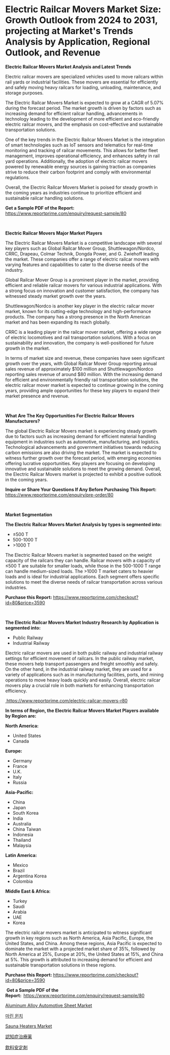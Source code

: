<p><h1>Electric Railcar Movers Market Size: Growth Outlook from 2024 to 2031, projecting at Market's Trends Analysis by Application, Regional Outlook, and Revenue</h1></p><p><strong>Electric Railcar Movers Market Analysis and Latest Trends</strong></p>
<p><p>Electric railcar movers are specialized vehicles used to move railcars within rail yards or industrial facilities. These movers are essential for efficiently and safely moving heavy railcars for loading, unloading, maintenance, and storage purposes.</p><p>The Electric Railcar Movers Market is expected to grow at a CAGR of 5.07% during the forecast period. The market growth is driven by factors such as increasing demand for efficient railcar handling, advancements in technology leading to the development of more efficient and eco-friendly electric railcar movers, and the emphasis on cost-effective and sustainable transportation solutions.</p><p>One of the key trends in the Electric Railcar Movers Market is the integration of smart technologies such as IoT sensors and telematics for real-time monitoring and tracking of railcar movements. This allows for better fleet management, improves operational efficiency, and enhances safety in rail yard operations. Additionally, the adoption of electric railcar movers powered by renewable energy sources is gaining traction as companies strive to reduce their carbon footprint and comply with environmental regulations.</p><p>Overall, the Electric Railcar Movers Market is poised for steady growth in the coming years as industries continue to prioritize efficient and sustainable railcar handling solutions.</p></p>
<p><strong>Get a Sample PDF of the Report:&nbsp;</strong> <a href="https://www.reportprime.com/enquiry/request-sample/80">https://www.reportprime.com/enquiry/request-sample/80</a></p>
<p>&nbsp;</p>
<p><strong>Electric Railcar Movers Major Market Players</strong></p>
<p><p>The Electric Railcar Movers Market is a competitive landscape with several key players such as Global Railcar Mover Group, Shuttlewagon/Nordco, CRRC, Drapeau, Colmar Technik, Dongda Power, and G. Zwiehoff leading the market. These companies offer a range of electric railcar movers with varying features and capabilities to cater to the diverse needs of the industry.</p><p>Global Railcar Mover Group is a prominent player in the market, providing efficient and reliable railcar movers for various industrial applications. With a strong focus on innovation and customer satisfaction, the company has witnessed steady market growth over the years. </p><p>Shuttlewagon/Nordco is another key player in the electric railcar mover market, known for its cutting-edge technology and high-performance products. The company has a strong presence in the North American market and has been expanding its reach globally. </p><p>CRRC is a leading player in the railcar mover market, offering a wide range of electric locomotives and rail transportation solutions. With a focus on sustainability and innovation, the company is well-positioned for future growth in the market.</p><p>In terms of market size and revenue, these companies have seen significant growth over the years, with Global Railcar Mover Group reporting annual sales revenue of approximately $100 million and Shuttlewagon/Nordco reporting sales revenue of around $80 million. With the increasing demand for efficient and environmentally friendly rail transportation solutions, the electric railcar mover market is expected to continue growing in the coming years, providing ample opportunities for these key players to expand their market presence and revenue.</p></p>
<p>&nbsp;</p>
<p><strong>What Are The Key Opportunities For Electric Railcar Movers Manufacturers?</strong></p>
<p><p>The global Electric Railcar Movers market is experiencing steady growth due to factors such as increasing demand for efficient material handling equipment in industries such as automotive, manufacturing, and logistics. Technological advancements and government initiatives towards reducing carbon emissions are also driving the market. The market is expected to witness further growth over the forecast period, with emerging economies offering lucrative opportunities. Key players are focusing on developing innovative and sustainable solutions to meet the growing demand. Overall, the Electric Railcar Movers market is projected to exhibit a positive outlook in the coming years.</p></p>
<p><strong>Inquire or Share Your Questions If Any Before Purchasing This Report:</strong> <a href="https://www.reportprime.com/enquiry/pre-order/80">https://www.reportprime.com/enquiry/pre-order/80</a></p>
<p>&nbsp;</p>
<p><strong>Market Segmentation</strong></p>
<p><strong>The Electric Railcar Movers Market Analysis by types is segmented into:</strong></p>
<p><ul><li>≤500 T</li><li>500-1000 T</li><li>>1000 T</li></ul></p>
<p><p>The Electric Railcar Movers market is segmented based on the weight capacity of the railcars they can handle. Railcar movers with a capacity of ≤500 T are suitable for smaller loads, while those in the 500-1000 T range can handle medium-sized loads. The >1000 T market caters to heavier loads and is ideal for industrial applications. Each segment offers specific solutions to meet the diverse needs of railcar transportation across various industries.</p></p>
<p><strong>Purchase this Report:&nbsp;</strong><a href="https://www.reportprime.com/checkout?id=80&price=3590">https://www.reportprime.com/checkout?id=80&price=3590</a></p>
<p>&nbsp;</p>
<p><strong>The Electric Railcar Movers Market Industry Research by Application is segmented into:</strong></p>
<p><ul><li>Public Railway</li><li>Industrial Railway</li></ul></p>
<p><p>Electric railcar movers are used in both public railway and industrial railway settings for efficient movement of railcars. In the public railway market, these movers help transport passengers and freight smoothly and safely. On the other hand, in the industrial railway market, they are used for a variety of applications such as in manufacturing facilities, ports, and mining operations to move heavy loads quickly and easily. Overall, electric railcar movers play a crucial role in both markets for enhancing transportation efficiency.</p></p>
<p><a href="https://www.reportprime.com/electric-railcar-movers-r80">&nbsp;https://www.reportprime.com/electric-railcar-movers-r80</a></p>
<p><strong>In terms of Region, the Electric Railcar Movers Market Players available by Region are:</strong></p>
<p>
    <p> <strong> North America: </strong>
        <ul>
            <li>United States</li>
            <li>Canada</li>
        </ul>
        </p> 
    <p> <strong> Europe: </strong>
        <ul>
            <li>Germany</li>
            <li>France</li>
            <li>U.K.</li>
            <li>Italy</li>
            <li>Russia</li>
        </ul>
        </p> 
    <p> <strong> Asia-Pacific: </strong>
        <ul>
            <li>China</li>
            <li>Japan</li>
            <li>South Korea</li>
            <li>India</li>
            <li>Australia</li>
            <li>China Taiwan</li>
            <li>Indonesia</li>
            <li>Thailand</li>
            <li>Malaysia</li>
        </ul>
        </p> 
    <p> <strong> Latin America: </strong>
        <ul>
            <li>Mexico</li>
            <li>Brazil</li>
            <li>Argentina Korea</li>
            <li>Colombia</li>
        </ul>
        </p> 
    <p> <strong> Middle East & Africa: </strong>
        <ul>
            <li>Turkey</li>
            <li>Saudi</li>
            <li>Arabia</li>
            <li>UAE</li>
            <li>Korea</li>
        </ul>
    </p>
    </p>
<p><p>The electric railcar movers market is anticipated to witness significant growth in key regions such as North America, Asia Pacific, Europe, the United States, and China. Among these regions, Asia Pacific is expected to dominate the market with a projected market share of 35%, followed by North America at 25%, Europe at 20%, the United States at 15%, and China at 5%. This growth is attributed to increasing demand for efficient and sustainable transportation solutions in these regions.</p></p>
<p><strong>Purchase this Report: </strong><a href="https://www.reportprime.com/checkout?id=80&price=3590">https://www.reportprime.com/checkout?id=80&price=3590</a></p>
<p>&nbsp;<strong>Get a Sample PDF of the Report:&nbsp;&nbsp;</strong><a href="https://www.reportprime.com/enquiry/request-sample/80">https://www.reportprime.com/enquiry/request-sample/80</a></p>
<p><strong></strong></p>
<p><p><a href="https://medium.com/@philipwolf96/insights-into-the-aluminum-alloy-automotive-sheet-market-size-which-is-expanding-with-a-4-3-a5f1a6784eba">Aluminum Alloy Automotive Sheet Market</a></p><p><a href="https://medium.com/@darkslegends0_32947/%ED%95%B4%EC%96%91-%EC%9C%88%EC%B9%98-%EC%8B%9C%EC%9E%A5-%EB%B3%B4%EA%B3%A0%EC%84%9C%EB%8A%94-%EC%A0%9C%ED%92%88-%EC%9C%A0%ED%98%95-%EC%A0%84%EB%8F%99-%EC%9C%88%EC%B9%98-%EC%9C%A0%EC%95%95-%EC%9C%88%EC%B9%98-%EC%88%98%EB%8F%99-%EA%B8%B0%ED%83%80-%EC%B5%9C%EC%A2%85-%EC%82%AC%EC%9A%A9-%ED%95%B4%EC%96%91-%EA%B3%B5%ED%95%99-%ED%99%94%EB%AC%BC-%EB%93%A4%EC%96%B4-%EC%98%AC%EB%A6%AC%EA%B8%B0-%EC%96%B4%ED%95%AD-%EB%B0%8F-%EC%A7%80%EC%97%AD-2024-2031-%EB%B3%84%EB%A1%9C-%EB%82%98%EB%89%A9%EB%8B%88%EB%8B%A4-09dd87ccd61b">마린 윈치</a></p><p><a href="https://www.linkedin.com/pulse/in-depth-analysis-global-sauna-heaters-market-scope-4pbmc">Sauna Heaters Market</a></p><p><a href="https://medium.com/@ryleebauch2023/%E5%A4%B1%E6%99%BA%E7%97%87%E8%96%AC%E5%B8%82%E5%A0%B4-%E3%82%B0%E3%83%AD%E3%83%BC%E3%83%90%E3%83%AB%E3%81%8A%E3%82%88%E3%81%B3%E5%9C%B0%E5%9F%9F%E5%88%86%E6%9E%90-%E5%9C%B0%E5%9F%9F-%E5%9B%BD%E3%83%AC%E3%83%99%E3%83%AB%E5%88%86%E6%9E%90-%E3%81%8A%E3%82%88%E3%81%B3%E7%AB%B6%E4%BA%89%E7%92%B0%E5%A2%83%E3%81%AB%E7%84%A6%E7%82%B9%E3%82%92%E5%BD%93%E3%81%A6%E3%82%8B-10f431f038d2">認知症治療薬</a></p><p><a href="https://medium.com/@ryleebauch2023/%E9%A3%B2%E6%96%99%E7%94%A8%E5%AE%89%E5%AE%9A%E5%89%A4%E5%B8%82%E5%A0%B4%E3%82%B7%E3%82%A7%E3%82%A2%E3%81%8A%E3%82%88%E3%81%B3%E5%B8%82%E5%A0%B4%E5%88%86%E6%9E%90-%E6%88%90%E9%95%B7%E3%83%88%E3%83%AC%E3%83%B3%E3%83%89%E3%81%8A%E3%82%88%E3%81%B3%E4%BA%88%E6%B8%AC-2024%E5%B9%B4-2031%E5%B9%B4-00a5947f06cb">飲料安定剤</a></p></p>